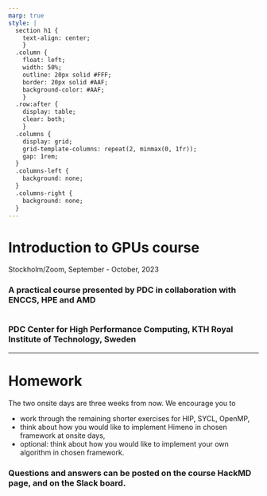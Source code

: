 ```yaml
---
marp: true
style: |
  section h1 {
    text-align: center;
    }
  .column {
    float: left;
    width: 50%;
    outline: 20px solid #FFF;
    border: 20px solid #AAF;
    background-color: #AAF;
    }
  .row:after {
    display: table;
    clear: both;
    }
  .columns {
    display: grid;
    grid-template-columns: repeat(2, minmax(0, 1fr));
    gap: 1rem;
  }
  .columns-left {
    background: none;
  }
  .columns-right {
    background: none;
  }
---
```


<!-- paginate: true -->

# Introduction to GPUs course

Stockholm/Zoom, September - October, 2023

### A practical course presented by PDC in collaboration with ENCCS, HPE and AMD

#
#
#
### PDC Center for High Performance Computing, KTH Royal Institute of Technology, Sweden

---

# Homework

The two onsite days are three weeks from now. We encourage you to

* work through the remaining shorter exercises for HIP, SYCL, OpenMP,
* think about how you would like to implement Himeno in chosen framework at onsite days,
* optional: think about how you would like to implement your own algorithm in chosen framework.

### Questions and answers can be posted on the course HackMD page, and on the Slack board.



